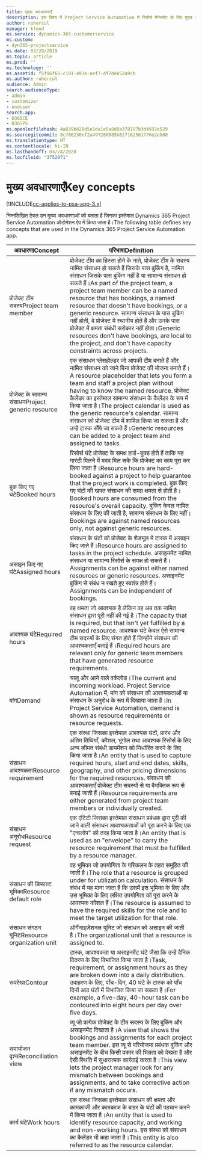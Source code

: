 ```yaml
---
title: मुख्य अवधारणाएँ
description: इस विषय में Project Service Automation में रिसोर्स मैनेजमेंट के लिए मुख्य अवधारणाओं की जानकारी दी गई है।
author: ruhercul
manager: kfend
ms.service: dynamics-365-customerservice
ms.custom:
- dyn365-projectservice
ms.date: 03/28/2019
ms.topic: article
ms.prod: ''
ms.technology: ''
ms.assetid: f5f96f65-c191-493a-aef7-df7deb52a9cb
ms.author: ruhercul
audience: Admin
search.audienceType:
- admin
- customizer
- enduser
search.app:
- D365CE
- D365PS
ms.openlocfilehash: 4a839b828d5e1da1e5a8d8a378197b3d4932e529
ms.sourcegitcommit: 8c786230ef2a497280885b827162561776e2eb00
ms.translationtype: HT
ms.contentlocale: hi-IN
ms.lasthandoff: 03/24/2020
ms.locfileid: "3752071"
---
```

# <a name="key-concepts"></a><span data-ttu-id="f33a5-103">मुख्य अवधारणाएँ</span><span class="sxs-lookup"><span data-stu-id="f33a5-103">Key concepts</span></span>

[!INCLUDE[cc-applies-to-psa-app-3.x](../includes/cc-applies-to-psa-app-3x.md)]

<span data-ttu-id="f33a5-104">निम्नलिखित टेबल उन मुख्य अवधारणाओं को बताता है जिनका इस्तेमाल Dynamics 365 Project Service Automation ऑटोमेशन ऐप में किया जाता है।</span><span class="sxs-lookup"><span data-stu-id="f33a5-104">The following table defines key concepts that are used in the Dynamics 365 Project Service Automation app.</span></span>

| <span data-ttu-id="f33a5-105">अवधारणा</span><span class="sxs-lookup"><span data-stu-id="f33a5-105">Concept</span></span>                    | <span data-ttu-id="f33a5-106">परिभाषा</span><span class="sxs-lookup"><span data-stu-id="f33a5-106">Definition</span></span> |
|----------------------------|------------|
| <span data-ttu-id="f33a5-107">प्रोजेक्ट टीम सदस्य</span><span class="sxs-lookup"><span data-stu-id="f33a5-107">Project team member</span></span>        | <span data-ttu-id="f33a5-108">प्रोजेक्ट टीम का हिस्सा होने के नाते, प्रोजेक्ट टीम के सदस्य नामित संसाधन हो सकते हैं जिसके पास बुकिंग है, नामित संसाधन जिसके पास बुकिंग नहीं है या सामान्य संसाधन हो सकते हैं।</span><span class="sxs-lookup"><span data-stu-id="f33a5-108">As part of the project team, a project team member can be a named resource that has bookings, a named resource that doesn't have bookings, or a generic resource.</span></span> <span data-ttu-id="f33a5-109">सामान्य संसाधन के पास बुकिंग नहीं होती, वे प्रोजेक्ट में स्थानीय होते हैं और उनके पास प्रोजेक्ट में क्षमता संबंधी सरोकार नहीं होता।</span><span class="sxs-lookup"><span data-stu-id="f33a5-109">Generic resources don't have bookings, are local to the project, and don't have capacity constraints across projects.</span></span> |
| <span data-ttu-id="f33a5-110">प्रोजेक्ट के सामान्य संसाधन</span><span class="sxs-lookup"><span data-stu-id="f33a5-110">Project generic resource</span></span>   | <span data-ttu-id="f33a5-111">एक संसाधन प्लेसहोल्डर जो आपकी टीम बनाते हैं और नामित संसाधन को जाने बिना प्रोजेक्ट की योजना बनाते हैं।</span><span class="sxs-lookup"><span data-stu-id="f33a5-111">A resource placeholder that lets you form a team and staff a project plan without having to know the named resource.</span></span> <span data-ttu-id="f33a5-112">प्रोजेक्ट कैलेंडर का इस्तेमाल सामान्य संसाधन के कैलेंडर के रूप में किया जाता है।</span><span class="sxs-lookup"><span data-stu-id="f33a5-112">The project calendar is used as the generic resource's calendar.</span></span> <span data-ttu-id="f33a5-113">सामान्य संसाधन को प्रोजेक्ट टीम में शामिल किया जा सकता है और उन्हें टास्क सौंपे जा सकते हैं।</span><span class="sxs-lookup"><span data-stu-id="f33a5-113">Generic resources can be added to a project team and assigned to tasks.</span></span> |
| <span data-ttu-id="f33a5-114">बुक किए गए घंटे</span><span class="sxs-lookup"><span data-stu-id="f33a5-114">Booked hours</span></span>               | <span data-ttu-id="f33a5-115">रिसोर्स घंटे प्रोजेक्ट के समक्ष हार्ड-बुक्ड होते हैं ताकि यह गारंटी मिलने में मदद मिल सके कि प्रोजेक्ट का काम पूरा कर लिया जाता है।</span><span class="sxs-lookup"><span data-stu-id="f33a5-115">Resource hours are hard-booked against a project to help guarantee that the project work is completed.</span></span> <span data-ttu-id="f33a5-116">बुक किए गए घंटों की खपत संसाधन की समग्र क्षमता से होती है।</span><span class="sxs-lookup"><span data-stu-id="f33a5-116">Booked hours are consumed from the resource's overall capacity.</span></span> <span data-ttu-id="f33a5-117">बुकिंग केवल नामित संसाधन के लिए की जाती है, सामान्य संसाधन के लिए नहीं।</span><span class="sxs-lookup"><span data-stu-id="f33a5-117">Bookings are against named resources only, not against generic resources.</span></span> |
| <span data-ttu-id="f33a5-118">असाइन किए गए घंटे</span><span class="sxs-lookup"><span data-stu-id="f33a5-118">Assigned hours</span></span>             | <span data-ttu-id="f33a5-119">संसाधन के घंटों को प्रोजेक्ट के शेड्यूल में टास्क में असाइन किए जाते हैं।</span><span class="sxs-lookup"><span data-stu-id="f33a5-119">Resource hours are assigned to tasks in the project schedule.</span></span> <span data-ttu-id="f33a5-120">असाइनमेंट नामित संसाधन या सामान्य रिसोर्स के समक्ष हो सकते हैं।</span><span class="sxs-lookup"><span data-stu-id="f33a5-120">Assignments can be against either named resources or generic resources.</span></span> <span data-ttu-id="f33a5-121">असाइनमेंट बुकिंग से संबंध न रखते हुए स्वतंत्र होते हैं।</span><span class="sxs-lookup"><span data-stu-id="f33a5-121">Assignments can be independent of bookings.</span></span> |
| <span data-ttu-id="f33a5-122">आवश्यक घंटे</span><span class="sxs-lookup"><span data-stu-id="f33a5-122">Required hours</span></span>             | <span data-ttu-id="f33a5-123">वह क्षमता जो आवश्यक है लेकिन वह अब तक नामित संसाधन द्वारा पूरी नहीं की गई है।</span><span class="sxs-lookup"><span data-stu-id="f33a5-123">The capacity that is required, but that isn't yet fulfilled by a named resource.</span></span> <span data-ttu-id="f33a5-124">आवश्यक घंटे केवल ऐसे सामान्य टीम सदस्यों के लिए संगत होते हैं जिन्होंने संसाधन की आवश्यकताएँ बताई हैं।</span><span class="sxs-lookup"><span data-stu-id="f33a5-124">Required hours are relevant only for generic team members that have generated resource requirements.</span></span> |
| <span data-ttu-id="f33a5-125">मांग</span><span class="sxs-lookup"><span data-stu-id="f33a5-125">Demand</span></span>                     | <span data-ttu-id="f33a5-126">चालू और आने वाले वर्कलोड।</span><span class="sxs-lookup"><span data-stu-id="f33a5-126">The current and incoming workload.</span></span> <span data-ttu-id="f33a5-127">Project Service Automation में, मांग को संसाधन की आवश्यकताओं या संसाधन के अनुरोध के रूप में दिखाया जाता है।</span><span class="sxs-lookup"><span data-stu-id="f33a5-127">In Project Service Automation, demand is shown as resource requirements or resource requests.</span></span> |
| <span data-ttu-id="f33a5-128">संसाधन आवश्यकता</span><span class="sxs-lookup"><span data-stu-id="f33a5-128">Resource requirement</span></span>       | <span data-ttu-id="f33a5-129">एक संस्था जिसका इस्तेमाल आवश्यक घंटों, प्रारंभ और अंतिम तिथियाँ, कौशल, भूगोल तथा आवश्यक रिसोर्स के लिए अन्य कीमत संबंधी डायमेंशन को निर्धारित करने के लिए किया जाता है।</span><span class="sxs-lookup"><span data-stu-id="f33a5-129">An entity that is used to capture required hours, start and end dates, skills, geography, and other pricing dimensions for the required resources.</span></span> <span data-ttu-id="f33a5-130">संसाधन की आवश्यकताएँ प्रोजेक्ट टीम सदस्यों से या वैयक्तिक रूप से बनाई जाती हैं।</span><span class="sxs-lookup"><span data-stu-id="f33a5-130">Resource requirements are either generated from project team members or individually created.</span></span> |
| <span data-ttu-id="f33a5-131">संसाधन अनुरोध</span><span class="sxs-lookup"><span data-stu-id="f33a5-131">Resource request</span></span>           | <span data-ttu-id="f33a5-132">एक एंटिटी जिसका इस्तेमाल संसाधन प्रबंधक द्वारा पूरी की जाने वाली संसाधन आवश्यकताओं को पूरा करने के लिए एक "एन्वलोप" की तरह किया जाता है।</span><span class="sxs-lookup"><span data-stu-id="f33a5-132">An entity that is used as an "envelope" to carry the resource requirement that must be fulfilled by a resource manager.</span></span> |
| <span data-ttu-id="f33a5-133">संसाधन की डिफाल्ट भूमिका</span><span class="sxs-lookup"><span data-stu-id="f33a5-133">Resource default role</span></span>      | <span data-ttu-id="f33a5-134">वह भूमिका जो उपयोगिता के परिकलन के तहत समूहित की जाती है।</span><span class="sxs-lookup"><span data-stu-id="f33a5-134">The role that a resource is grouped under for utilization calculation.</span></span> <span data-ttu-id="f33a5-135">संसाधन के संबंध में यह माना जाता है कि उसमें इस भूमिका के लिए और उस भूमिका के लिए लक्षित उपयोगिता को पूरा करने के आवश्यक कौशल हैं।</span><span class="sxs-lookup"><span data-stu-id="f33a5-135">The resource is assumed to have the required skills for the role and to meet the target utilization for that role.</span></span> |
| <span data-ttu-id="f33a5-136">संसाधन संगठन यूनिट</span><span class="sxs-lookup"><span data-stu-id="f33a5-136">Resource organization unit</span></span> | <span data-ttu-id="f33a5-137">ऑर्गेनाइज़ेशनल यूनिट जो संसाधन को असाइन की जाती है।</span><span class="sxs-lookup"><span data-stu-id="f33a5-137">The organizational unit that a resource is assigned to.</span></span> |
| <span data-ttu-id="f33a5-138">रूपरेखा</span><span class="sxs-lookup"><span data-stu-id="f33a5-138">Contour</span></span>                    | <span data-ttu-id="f33a5-139">टास्क, आवश्यकता या असाइनमेंट घंटे जैसा कि उन्हें दैनिक वितरण के लिए विभाजित किया जाता है।</span><span class="sxs-lookup"><span data-stu-id="f33a5-139">Task, requirement, or assignment hours as they are broken down into a daily distribution.</span></span> <span data-ttu-id="f33a5-140">उदाहरण के लिए, पाँच-दिन, 40 घंटे के टास्क को पाँच दिनों आठ घंटों में विभाजित किया जा सकता है।</span><span class="sxs-lookup"><span data-stu-id="f33a5-140">For example, a five-day, 40-hour task can be contoured into eight hours per day over five days.</span></span> |
| <span data-ttu-id="f33a5-141">समायोजन दृश्य</span><span class="sxs-lookup"><span data-stu-id="f33a5-141">Reconciliation view</span></span>        | <span data-ttu-id="f33a5-142">व्यू जो प्रत्येक प्रोजेक्ट के टीम सदस्य के लिए बुकिंग और असाइनमेंट दिखाता है।</span><span class="sxs-lookup"><span data-stu-id="f33a5-142">A view that shows the bookings and assignments for each project team member.</span></span> <span data-ttu-id="f33a5-143">इस व्यू से परियोजना प्रबंधक बुकिंग और असाइनमेंट के बीच किसी प्रकार की भिन्नता को देखता है और ऐसी स्थिति में सुधारात्मक कार्रवाई करता है।</span><span class="sxs-lookup"><span data-stu-id="f33a5-143">This view lets the project manager look for any mismatch between bookings and assignments, and to take corrective action if any mismatch occurs.</span></span> |
| <span data-ttu-id="f33a5-144">कार्य घंटे</span><span class="sxs-lookup"><span data-stu-id="f33a5-144">Work hours</span></span>                 | <span data-ttu-id="f33a5-145">एक संस्था जिसका इस्तेमाल संसाधन की क्षमता और कामकाजी और कामकाज के बाहर के घंटों की पहचान करने में किया जाता है।</span><span class="sxs-lookup"><span data-stu-id="f33a5-145">An entity that is used to identify resource capacity, and working and non-working hours.</span></span> <span data-ttu-id="f33a5-146">इस संस्था को संसाधन का कैलेंडर भी कहा जाता है।</span><span class="sxs-lookup"><span data-stu-id="f33a5-146">This entity is also referred to as the resource calendar.</span></span> |
